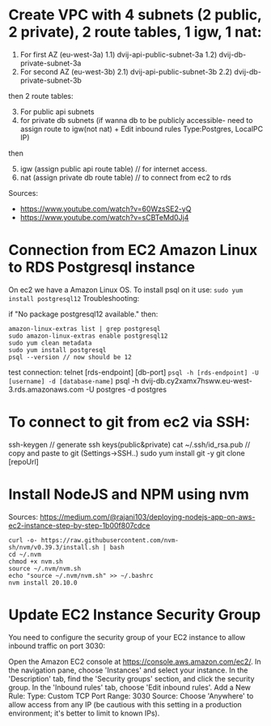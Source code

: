 # Create VPC with 4 subnets (2 public, 2 private), 2 route tables, 1 igw, 1 nat:

1. For first AZ (eu-west-3a)
   1.1) dvij-api-public-subnet-3a
   1.2) dvij-db-private-subnet-3a
2. For second AZ (eu-west-3b)
   2.1) dvij-api-public-subnet-3b
   2.2) dvij-db-private-subnet-3b

then 2 route tables:

3. For public api subnets
4. for private db subnets (if wanna db to be publicly accessible- need to assign route to igw(not nat) + Edit inbound rules Type:Postgres, LocalPC IP)

then

5. igw (assign public api route table) // for internet access.
6. nat (assign private db route table) // to connect from ec2 to rds

Sources:

- https://www.youtube.com/watch?v=60WzsSE2-yQ
- https://www.youtube.com/watch?v=sCBTeMd0Jj4

# Connection from EC2 Amazon Linux to RDS Postgresql instance

On ec2 we have a Amazon Linux OS. To install psql on it use:
`sudo yum install postgresql12`
Troubleshooting:

if "No package postgresql12 available." then:

```
amazon-linux-extras list | grep postgresql
sudo amazon-linux-extras enable postgresql12
sudo yum clean metadata
sudo yum install postgresql
psql --version // now should be 12
```

test connection: telnet [rds-endpoint] [db-port]
`psql -h [rds-endpoint] -U [username] -d [database-name]`
psql -h dvij-db.cy2xamx7hsww.eu-west-3.rds.amazonaws.com -U postgres -d postgres

# To connect to git from ec2 via SSH:

ssh-keygen // generate ssh keys(public&private)
cat ~/.ssh/id_rsa.pub // copy and paste to git (Settings->SSH..)
sudo yum install git -y
git clone [repoUrl]

# Install NodeJS and NPM using nvm

Sources: https://medium.com/@rajani103/deploying-nodejs-app-on-aws-ec2-instance-step-by-step-1b00f807cdce

```
curl -o- https://raw.githubusercontent.com/nvm-sh/nvm/v0.39.3/install.sh | bash
cd ~/.nvm
chmod +x nvm.sh
source ~/.nvm/nvm.sh
echo "source ~/.nvm/nvm.sh" >> ~/.bashrc
nvm install 20.10.0
```

# Update EC2 Instance Security Group

You need to configure the security group of your EC2 instance to allow inbound traffic on port 3030:

Open the Amazon EC2 console at https://console.aws.amazon.com/ec2/.
In the navigation pane, choose 'Instances' and select your instance.
In the 'Description' tab, find the 'Security groups' section, and click the security group.
In the 'Inbound rules' tab, choose 'Edit inbound rules'.
Add a New Rule:
Type: Custom TCP
Port Range: 3030
Source: Choose 'Anywhere' to allow access from any IP (be cautious with this setting in a production environment; it's better to limit to known IPs).
